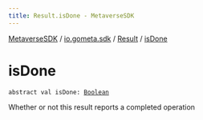 ```yaml
---
title: Result.isDone - MetaverseSDK
---
```


[MetaverseSDK](../../index.html) / [io.gometa.sdk](../index.html) / [Result](index.html) / [isDone](./is-done.html)

# isDone

`abstract val isDone: `[`Boolean`](https://kotlinlang.org/api/latest/jvm/stdlib/kotlin/-boolean/index.html)

Whether or not this result reports a completed operation

